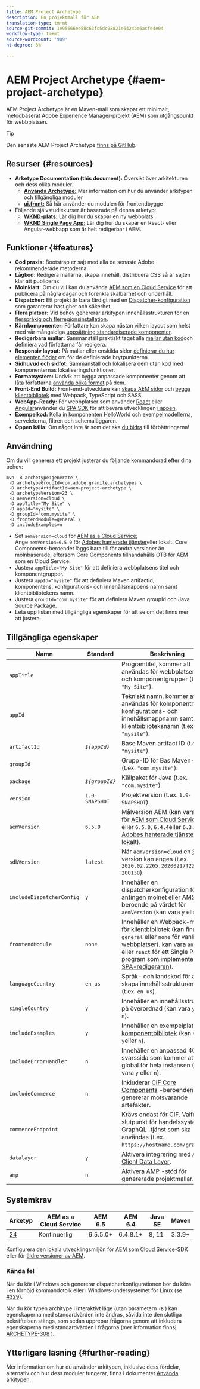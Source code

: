 ```yaml
---
title: AEM Project Archetype
description: En projektmall för AEM
translation-type: tm+mt
source-git-commit: 1e95666ee58c63fc5dc98821e6424be6acfe4e04
workflow-type: tm+mt
source-wordcount: '989'
ht-degree: 3%

---
```



# AEM Project Archetype {#aem-project-archetype}

AEM Project Archetype är en Maven-mall som skapar ett minimalt, metodbaserat Adobe Experience Manager-projekt (AEM) som utgångspunkt för webbplatsen.

>[!TIP]
>
>Den senaste AEM Project Archetype [finns på GitHub](https://github.com/adobe/aem-project-archetype).

## Resurser {#resources}

* **Arketype Documentation (this document):** Översikt över arkitekturen och dess olika moduler.
   * **[Använda Archetype:](using.md)** Mer information om hur du använder arkitypen och tillgängliga moduler
   * **[ui.front:](uifrontend.md)** Så här använder du modulen för frontendbygge
* Följande självstudiekurser är baserade på denna arketyp:
   * **[WKND-plats:](https://docs.adobe.com/content/help/en/experience-manager-learn/getting-started-wknd-tutorial-develop/overview.html)** Lär dig hur du skapar en ny webbplats.
   * **[WKND Single Page App:](https://helpx.adobe.com/experience-manager/kt/sites/using/getting-started-spa-wknd-tutorial-develop.html)** Lär dig hur du skapar en React- eller Angular-webbapp som är helt redigerbar i AEM.

## Funktioner {#features}

* **God praxis:** Bootstrap er sajt med alla de senaste Adobe rekommenderade metoderna.
* **Lågkod:** Redigera mallarna, skapa innehåll, distribuera CSS så är sajten klar att publiceras.
* **Molnklart:** Om du vill kan du använda [AEM som en Cloud Service](https://docs.adobe.com/content/help/en/experience-manager-cloud-service/landing/home.html) för att publicera på några dagar och förenkla skalbarhet och underhåll.
* **Dispatcher:** Ett projekt är bara färdigt med en [Dispatcher-konfiguration](https://docs.adobe.com/content/help/en/experience-manager-dispatcher/using/dispatcher.html) som garanterar hastighet och säkerhet.
* **Flera platser:** Vid behov genererar arkitypen innehållsstrukturen för en [flerspråkig och flerregionsinstallation](https://docs.adobe.com/content/help/en/experience-manager-65/administering/introduction/msm.html).
* **Kärnkomponenter:** Författare kan skapa nästan vilken layout som helst med vår mångsidiga [uppsättning standardiserade komponenter](/help/introduction.md).
* **Redigerbara mallar:** Sammanställ praktiskt taget alla [mallar utan kod](https://docs.adobe.com/content/help/en/experience-manager-learn/sites/page-authoring/template-editor-feature-video-use.html)och definiera vad författarna får redigera.
* **Responsiv layout:** På mallar eller enskilda sidor [definierar du hur elementen flödar](https://docs.adobe.com/content/help/en/experience-manager-65/authoring/siteandpage/responsive-layout.html) om för de definierade brytpunkterna.
* **Sidhuvud och sidfot:** Sammanställ och lokalisera dem utan kod med komponenternas [](https://docs.adobe.com/content/help/en/experience-manager-core-components/using/get-started/localization.html)lokaliseringsfunktioner.
* **Formatsystem:** Undvik att bygga anpassade komponenter genom att låta författarna [använda olika format](https://docs.adobe.com/content/help/en/experience-manager-learn/getting-started-wknd-tutorial-develop/style-system.html) på dem.
* **Front-End Build:** Front-end-utvecklare kan [skapa AEM sidor](uifrontend.md#webpack-dev-server) och [bygga klientbibliotek](uifrontend.md) med Webpack, TypeScript och SASS.
* **WebApp-Ready:** För webbplatser som använder [React](uifrontend-react.md) eller [Angular](uifrontend-angular.md)använder du [SPA SDK](https://docs.adobe.com/content/help/en/experience-manager-64/developing/headless/spas/spa-architecture.html) för att bevara utvecklingen [i appen](https://docs.adobe.com/content/help/en/experience-manager-learn/sites/spa-editor/spa-editor-framework-feature-video-use.html).
* **Exempelkod:** Kolla in komponenten HelloWorld och exempelmodellerna, serveleterna, filtren och schemaläggaren.
* **Öppen källa:** Om något inte är som det ska [du bidra](https://github.com/adobe/aem-core-wcm-components/blob/master/CONTRIBUTING.md) till förbättringarna!

## Användning

Om du vill generera ett projekt justerar du följande kommandorad efter dina behov:

```
mvn -B archetype:generate \
 -D archetypeGroupId=com.adobe.granite.archetypes \
 -D archetypeArtifactId=aem-project-archetype \
 -D archetypeVersion=23 \
 -D aemVersion=cloud \
 -D appTitle="My Site" \
 -D appId="mysite" \
 -D groupId="com.mysite" \
 -D frontendModule=general \
 -D includeExamples=n
```

* Set `aemVersion=cloud` for [AEM as a Cloud Service](https://docs.adobe.com/content/help/en/experience-manager-cloud-service/landing/home.html);\
   Ange `aemVersion=6.5.0` för [Adobes hanterade tjänster](https://github.com/adobe/aem-project-archetype/tree/master/src/main/archetype/dispatcher.ams)eller lokalt.
Core Components-beroendet läggs bara till för andra versioner än molnbaserade, eftersom Core Components tillhandahålls OTB för AEM som en Cloud Service.
* Justera `appTitle="My Site"` för att definiera webbplatsens titel och komponentgrupper.
* Justera `appId="mysite"` för att definiera Maven artifactId, komponentens, konfigurations- och innehållsmappens namn samt klientbibliotekens namn.
* Justera `groupId="com.mysite"` för att definiera Maven groupId och Java Source Package.
* Leta upp listan med tillgängliga egenskaper för att se om det finns mer att justera.

## Tillgängliga egenskaper

| Namn | Standard | Beskrivning |
--------------------------|----------------|--------------------
| `appTitle` |  | Programtitel, kommer att användas för webbplatsens titel och komponentgrupper (t.ex. `"My Site"`). |
| `appId` |  | Tekniskt namn, kommer att användas för komponentnamn, konfigurations- och innehållsmappnamn samt klientbiblioteksnamn (t.ex. `"mysite"`). |
| `artifactId` | *`${appId}`* | Base Maven artifact ID (t.ex. `"mysite"`). |
| `groupId` |  | Grupp-ID för Bas Maven-grupp (t.ex. `"com.mysite"`). |
| `package` | *`${groupId}`* | Källpaket för Java (t.ex. `"com.mysite"`). |
| `version` | `1.0-SNAPSHOT` | Projektversion (t.ex. `1.0-SNAPSHOT`). |
| `aemVersion` | `6.5.0` | Målversion AEM (kan vara `cloud` för [AEM som Cloud Service](https://docs.adobe.com/content/help/en/experience-manager-cloud-service/landing/home.html)). eller `6.5.0`, `6.4.4`eller `6.3.3` för [Adobes hanterade tjänster](https://github.com/adobe/aem-project-archetype/tree/master/src/main/archetype/dispatcher.ams) eller lokalt). |
| `sdkVersion` | `latest` | När `aemVersion=cloud` en [SDK](https://docs.adobe.com/content/help/en/experience-manager-cloud-service/implementing/developing/aem-as-a-cloud-service-sdk.html) -version kan anges (t.ex. `2020.02.2265.20200217T222518Z-200130`). |
| `includeDispatcherConfig` | `y` | Innehåller en dispatcherkonfiguration för antingen molnet eller AMS/lokal, beroende på värdet för `aemVersion` (kan vara `y` eller `n`). |
| `frontendModule` | `none` | Innehåller en Webpack-modul för klientbibliotek (kan finnas `general` eller `none` för vanliga webbplatser). kan vara `angular` eller `react` för ett Single Page-program som implementerar [SPA-redigeraren](https://docs.adobe.com/content/help/en/experience-manager-65/developing/headless/spas/spa-overview.html)). |
| `languageCountry` | `en_us` | Språk- och landskod för att skapa innehållsstrukturen från (t.ex. `en_us`). |
| `singleCountry` | `y` | Innehåller en innehållsstruktur på överordnad (kan vara `y`eller `n`). |
| `includeExamples` | `y` | Innehåller en exempelplats för [komponentbibliotek](https://www.aemcomponents.dev/) (kan vara `y`eller `n`). |
| `includeErrorHandler` | `n` | Innehåller en anpassad 404-svarssida som kommer att vara global för hela instansen (kan vara `y` eller `n`). |
| `includeCommerce` | `n` | Inkluderar [CIF Core Components](https://github.com/adobe/aem-core-cif-components) -beroenden och genererar motsvarande artefakter. |
| `commerceEndpoint` |  | Krävs endast för CIF. Valfri slutpunkt för handelssystemet GraphQL-tjänst som ska användas (t.ex. `https://hostname.com/grapql`). |
| `datalayer` | `y` | Aktivera integrering med [Adobe Client Data Layer](/help/developing/data-layer/overview.md). |
| `amp` | `n` | Aktivera [AMP](/help/developing/amp.md) -stöd för genererade projektmallar. |

## Systemkrav

| Arketyp | AEM as a Cloud Service | AEM 6.5 | AEM 6.4 | Java SE | Maven |
|---------|---------|---------|---------|---------|---------|
| [24](https://github.com/adobe/aem-project-archetype/releases/tag/aem-project-archetype-24) | Kontinuerlig | 6.5.5.0+ | 6.4.8.1+ | 8, 11 | 3.3.9+ |

Konfigurera den lokala utvecklingsmiljön för [AEM som Cloud Service-SDK](https://docs.adobe.com/content/help/en/experience-manager-learn/cloud-service/local-development-environment-set-up/overview.html) eller för [äldre versioner av AEM](https://docs.adobe.com/content/help/en/experience-manager-learn/foundation/development/set-up-a-local-aem-development-environment.html).

### Kända fel

När du kör i Windows och genererar dispatcherkonfigurationen bör du köra i en förhöjd kommandotolk eller i Windows-undersystemet för Linux (se [#329](https://github.com/adobe/aem-project-archetype/issues/329)).

När du kör typen architype i interaktivt läge (utan parametern `-B` ) kan egenskaperna med standardvärden inte ändras, såvida inte den slutliga bekräftelsen stängs, som sedan upprepar frågorna genom att inkludera egenskaperna med standardvärden i frågorna (mer information finns[i ARCHETYPE-308](https://issues.apache.org/jira/browse/ARCHETYPE-308) ).

## Ytterligare läsning {#further-reading}

Mer information om hur du använder arkitypen, inklusive dess fördelar, alternativ och hur dess moduler fungerar, finns i dokumentet [Använda arkitypen.](using.md)
